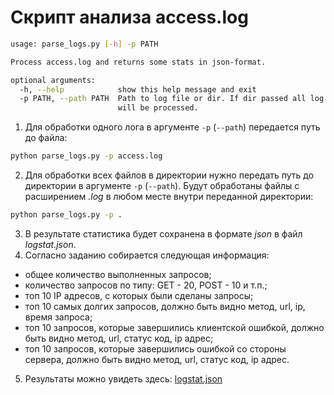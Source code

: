 # Cкрипт анализа access.log 
```bash
usage: parse_logs.py [-h] -p PATH

Process access.log and returns some stats in json-format.

optional arguments:
  -h, --help            show this help message and exit
  -p PATH, --path PATH  Path to log file or dir. If dir passed all log files
                        will be processed.

```
1. Для обработки одного лога в аргументе `-p` (`--path`) передается путь до файла:
```bash
python parse_logs.py -p access.log
```
2. Для обработки всех файлов в директории нужно передать путь до директории в аргументе `-p` (`--path`). 
Будут обработаны файлы с расширением _.log_ в любом месте внутри переданной директории: 
```bash
python parse_logs.py -p .
```
3. В результате статистика будет сохранена в формате _json_ в файл _logstat.json_.
4. Согласно заданию собирается следующая информация:
- общее количество выполненных запросов;
- количество запросов по типу: GET - 20, POST - 10 и т.п.;
- топ 10 IP адресов, с которых были сделаны запросы;
- топ 10 самых долгих запросов, должно быть видно метод, url, ip, время запроса;
- топ 10 запросов, которые завершились клиентской ошибкой, должно быть видно метод, url, статус код, ip адрес;
- топ 10 запросов, которые завершились ошибкой со стороны сервера, должно быть видно метод, url, статус код, ip адрес.

5. Результаты можно увидеть здесь: [logstat.json](../logstat.json)